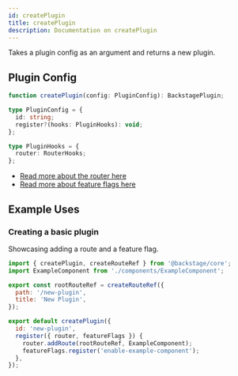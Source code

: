 ```yaml
---
id: createPlugin
title: createPlugin
description: Documentation on createPlugin
---
```


Takes a plugin config as an argument and returns a new plugin.

## Plugin Config

```typescript
function createPlugin(config: PluginConfig): BackstagePlugin;

type PluginConfig = {
  id: string;
  register?(hooks: PluginHooks): void;
};

type PluginHooks = {
  router: RouterHooks;
};
```

- [Read more about the router here](createPlugin-router.md)
- [Read more about feature flags here](createPlugin-feature-flags.md)

## Example Uses

### Creating a basic plugin

Showcasing adding a route and a feature flag.

```jsx
import { createPlugin, createRouteRef } from '@backstage/core';
import ExampleComponent from './components/ExampleComponent';

export const rootRouteRef = createRouteRef({
  path: '/new-plugin',
  title: 'New Plugin',
});

export default createPlugin({
  id: 'new-plugin',
  register({ router, featureFlags }) {
    router.addRoute(rootRouteRef, ExampleComponent);
    featureFlags.register('enable-example-component');
  },
});
```
